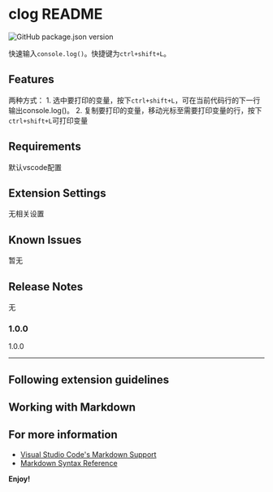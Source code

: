 # clog README
<img alt="GitHub package.json version" src="https://img.shields.io/github/package-json/v/log1997/vscode-plugin-autoConsolelog">

快速输入```console.log()```。快捷键为```ctrl+shift+L```。

## Features

两种方式：
    1. 选中要打印的变量，按下```ctrl+shift+L```，可在当前代码行的下一行输出console.log()。
    2. 复制要打印的变量，移动光标至需要打印变量的行，按下```ctrl+shift+L```可打印变量

## Requirements

默认vscode配置
## Extension Settings

无相关设置

## Known Issues

暂无

## Release Notes

无

### 1.0.0

1.0.0

---

## Following extension guidelines



## Working with Markdown



## For more information

* [Visual Studio Code's Markdown Support](http://code.visualstudio.com/docs/languages/markdown)
* [Markdown Syntax Reference](https://help.github.com/articles/markdown-basics/)

**Enjoy!**
